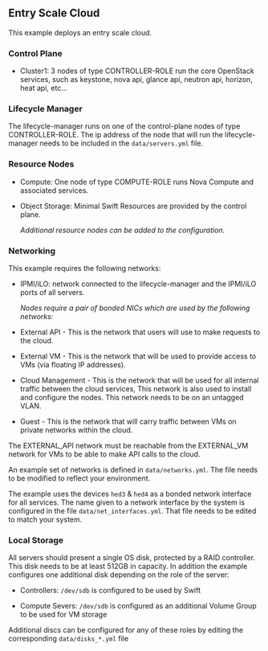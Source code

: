 <!--
(c) Copyright 2015-2016 Hewlett Packard Enterprise Development LP
(c) Copyright 2017-2018 SUSE LLC

Licensed under the Apache License, Version 2.0 (the "License"); you may
not use this file except in compliance with the License. You may obtain
a copy of the License at

http://www.apache.org/licenses/LICENSE-2.0

Unless required by applicable law or agreed to in writing, software
distributed under the License is distributed on an "AS IS" BASIS, WITHOUT
WARRANTIES OR CONDITIONS OF ANY KIND, either express or implied. See the
License for the specific language governing permissions and limitations
under the License.
-->

## Entry Scale Cloud

This example deploys an entry scale cloud.

### Control Plane

- Cluster1: 3 nodes of type CONTROLLER-ROLE run the core OpenStack
  services, such as keystone, nova api, glance api, neutron api, horizon,
  heat api, etc...

### Lifecycle Manager

  The lifecycle-manager runs on one of the control-plane nodes of type
  CONTROLLER-ROLE. The ip address of the node that will run the
  lifecycle-manager needs to be included in the `data/servers.yml` file.

### Resource Nodes

- Compute: One node of type COMPUTE-ROLE runs Nova Compute and associated
  services.

- Object Storage: Minimal Swift Resources are provided by the control plane.

  *Additional resource nodes can be added to the configuration.*

### Networking

This example requires the following networks:

- IPMI/iLO: network connected to the lifecycle-manager and the IPMI/iLO ports
  of all servers.

  _Nodes require a pair of bonded NICs which are used by the following
  networks:_

- External API - This is the network that users will use to make requests to
  the cloud.

- External VM - This is the network that will be used to provide access to VMs
  (via floating IP addresses).

- Cloud Management - This is the network that will be used for all internal
  traffic between the cloud services, This network is also used to install and
  configure the nodes. This network needs to be on an untagged VLAN.

- Guest - This is the network that will carry traffic between VMs on private
  networks within the cloud.

The EXTERNAL\_API network must be reachable from the EXTERNAL\_VM
network for VMs to be able to make API calls to the cloud.

An example set of networks is defined in `data/networks.yml`.
The file needs to be modified to reflect your environment.

The example uses the devices `hed3` & `hed4` as a bonded network interface
for all services. The name given to a network interface by the system is
configured in the file `data/net_interfaces.yml`.
That file needs to be edited to match your system.

### Local Storage

All servers should present a single OS disk, protected by a RAID controller.
This disk needs to be at least 512GB in capacity.   In addition the example
configures one additional disk depending on the role of the server:

- Controllers:  `/dev/sdb` is configured to be used by Swift

- Compute Severs:  `/dev/sdb` is configured as an additional Volume Group to be
  used for VM storage

Additional discs can be configured for any of these roles by editing
the corresponding `data/disks_*.yml` file
